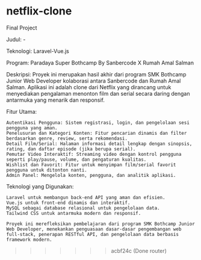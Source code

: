 # netflix-clone

Final Project

Judul: -

Teknologi: Laravel-Vue.js

Program: Paradaya Super Bothcamp By Sanbercode X Rumah Amal Salman

Deskripsi:
Proyek ini merupakan hasil akhir dari program SMK Bothcamp Junior Web Developer kolaborasi antara Sanbercode dan Rumah Amal Salman. Aplikasi ini adalah clone dari Netflix yang dirancang untuk menyediakan pengalaman menonton film dan serial secara daring dengan antarmuka yang menarik dan responsif.

Fitur Utama:

    Autentikasi Pengguna: Sistem registrasi, login, dan pengelolaan sesi pengguna yang aman.
    Penelusuran dan Kategori Konten: Fitur pencarian dinamis dan filter berdasarkan genre, review, serta rekomendasi.
    Detail Film/Serial: Halaman informasi detail lengkap dengan sinopsis, rating, dan daftar episode (jika berupa serial).
    Pemutar Video Interaktif: Streaming video dengan kontrol pengguna seperti play/pause, volume, dan pengaturan kualitas.
    Wishlist dan Favorit: Fitur untuk menyimpan film/serial favorit pengguna untuk ditonton nanti.
    Admin Panel: Mengelola konten, pengguna, dan analitik aplikasi.

Teknologi yang Digunakan:

    Laravel untuk membangun back-end API yang aman dan efisien.
    Vue.js untuk front-end dinamis dan interaktif.
    MySQL sebagai database relasional untuk pengelolaan data.
    Tailwind CSS untuk antarmuka modern dan responsif.

    Proyek ini merefleksikan pembelajaran dari program SMK Bothcamp Junior Web Developer, menekankan penguasaan dasar-dasar pengembangan web full-stack, penerapan RESTful API, dan pengelolaan data berbasis framework modern.
>>>>>>> acbf24c (Done router)
